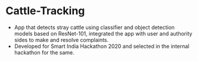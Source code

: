 # Cattle-Tracking

- App that detects stray cattle using classifier and object detection models based on ResNet-101, integrated the app with user and authority sides to make and resolve complaints.
- Developed for Smart India Hackathon 2020 and selected in the internal hackathon for the same.
